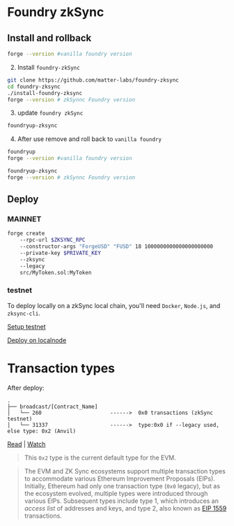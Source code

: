 # Foundry zkSync


## Install and rollback
```bash
forge --version #vanilla foundry version
```

2. Install `foundry-zkSync`
```bash
git clone https://github.com/matter-labs/foundry-zksync
cd foundry-zksync
./install-foundry-zksync
forge --version # zkSynnc Foundry version
```

3. update `foundry zkSync`
```bash
foundryup-zksync
```

4. After use remove and roll back to `vanilla foundry`

```bash
foundryup
forge --version #vanilla foundry version

foundryup-zksync
forge --version # zkSynnc Foundry version
```

## Deploy
### MAINNET

```bash
forge create 
    --rpc-url $ZKSYNC_RPC
    --constructor-args "ForgeUSD" "FUSD" 18 1000000000000000000000 
    --private-key $PRIVATE_KEY
    --zksync
    --legacy
    src/MyToken.sol:MyToken
```

### testnet

To deploy locally on a zkSync local chain, you'll need `Docker`, `Node.js`, and `zksync-cli`.

[Setup testnet](https://updraft.cyfrin.io/courses/foundry/foundry-simple-storage/zksync-local-node?lesson_format=video)

[Deploy on localnode](https://updraft.cyfrin.io/courses/foundry/foundry-simple-storage/zksync-local-deploy)

# Transaction types

After deploy:
```
.
├── broadcast/[Contract_Name]                
│   └── 260                      ------>  0x0 transactions (zkSync testnet)
│   └── 31337                    ------>  type:0x0 if --legacy used, else type: 0x2 (Anvil)
```
[Read](https://docs.zksync.io/zk-stack/concepts/transaction-lifecycle) |
[Watch](https://updraft.cyfrin.io/courses/foundry/foundry-simple-storage/tx-types?lesson_format=video)

> This `0x2` type is the current default type for the EVM.


> The EVM and ZK Sync ecosystems support multiple transaction types to accommodate various Ethereum Improvement Proposals (EIPs). Initially, Ethereum had only one transaction type (`0x0` legacy), but as the ecosystem evolved, multiple types were introduced through various EIPs. Subsequent types include type 1, which introduces an _access list_ of addresses and keys, and type 2, also known as [EIP 1559](https://eips.ethereum.org/EIPS/eip-1559) transactions.
